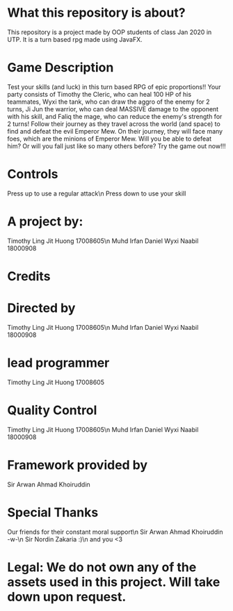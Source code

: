 # What this repository is about?
This repository is a project made by OOP students of class Jan 2020 in UTP. It is a turn based rpg made using JavaFX.

# Game Description
Test your skills (and luck) in this turn based RPG of epic proportions!! Your party consists of Timothy the Cleric, who can heal 100 HP of his teammates, Wyxi the tank, who can draw the aggro of the enemy for 2 turns, Ji Jun the warrior, who can deal MASSIVE damage to the opponent with his skill, and Faliq the mage, who can reduce the enemy's strength for 2 turns! Follow their journey as they travel across the world (and space) to find and defeat the evil Emperor Mew. On their journey, they will face many foes, which are the minions of Emperor Mew. Will you be able to defeat him? Or will you fall just like so many others before? Try the game out now!!! 

# Controls
Press up to use a regular attack\n
Press down to use your skill

# A project by:
Timothy Ling Jit Huong 17008605\n
Muhd Irfan Daniel Wyxi Naabil 18000908

# Credits
# Directed by 
Timothy Ling Jit Huong 17008605\n
Muhd Irfan Daniel Wyxi Naabil 18000908

# lead programmer
Timothy Ling Jit Huong 17008605

# Quality Control
Timothy Ling Jit Huong 17008605\n
Muhd Irfan Daniel Wyxi Naabil 18000908

# Framework provided by 
Sir Arwan Ahmad Khoiruddin

# Special Thanks
Our friends for their constant moral support\n
Sir Arwan Ahmad Khoiruddin -w-\n
Sir Nordin Zakaria :)\n
and you <3

# Legal: We do not own any of the assets used in this project. Will take down upon request.
